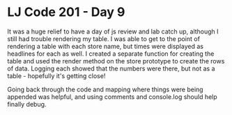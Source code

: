 # LJ Code 201 - Day 9

It was a huge relief to have a day of js review and lab catch up, although I still had trouble rendering my table. I was able to get to the point of rendering a table with each store name, but times were displayed as headlines for each as well. I created a separate function for creating the table and used the render method on the store prototype to create the rows of data. Logging each showed that the numbers were there, but not as a table - hopefully it's getting close!

Going back through the code and mapping where things were being appended was helpful, and using comments and console.log should help finally debug. 
